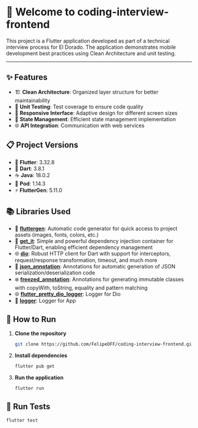 # 🚀 Welcome to coding-interview-frontend

This project is a Flutter application developed as part of a technical interview process for El Dorado. The application demonstrates mobile development best practices using Clean Architecture and unit testing.

---

## ✨ Features

- 🏗️ **Clean Architecture**: Organized layer structure for better maintainability
- 🧪 **Unit Testing**: Test coverage to ensure code quality
- 📱 **Responsive Interface**: Adaptive design for different screen sizes
- 🔄 **State Management**: Efficient state management implementation
- 🌐 **API Integration**: Communication with web services

## 📋 Project Versions

- 🎯 **Flutter**: 3.32.8
- 🎨 **Dart**: 3.8.1
- ☕ **Java**: 18.0.2
- 🍎 **Pod**: 1.14.3
- ⚡ **FlutterGen**: 5.11.0

## 📚 Libraries Used

- 🎨 **[fluttergen](https://pub.dev/packages/flutter_gen)**: Automatic code generator for quick access to project assets (images, fonts, colors, etc.)
- 💉 **[get_it](https://pub.dev/packages/get_it)**: Simple and powerful dependency injection container for Flutter/Dart, enabling efficient dependency management
- 🌐 **[dio](https://pub.dev/packages/dio)**: Robust HTTP client for Dart with support for interceptors, request/response transformation, timeout, and much more
- 📄 **[json_annotation](https://pub.dev/packages/json_annotation)**: Annotations for automatic generation of JSON serialization/deserialization code
- ❄️ **[freezed_annotation](https://pub.dev/packages/freezed_annotation)**: Annotations for generating immutable classes with copyWith, toString, equality and pattern matching
- 🌐 **[flutter_pretty_dio_logger](https://pub.dev/packages/flutter_pretty_dio_logger)**: Logger for Dio
- 📝 **[logger](https://pub.dev/packages/logger)**: Logger for App

## 🚀 How to Run

1. **Clone the repository**
   ```bash
   git clone https://github.com/FelipeOFF/coding-interview-frontend.git
   ```

2. **Install dependencies**
   ```bash
   flutter pub get
   ```

3. **Run the application**
   ```bash
   flutter run
   ```

## 🧪 Run Tests

```bash
flutter test
```
